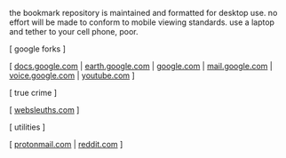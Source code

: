the bookmark repository is maintained and formatted for desktop use. no effort will be made to conform to mobile viewing standards. use a laptop and tether to your cell phone, poor.

[ google forks ]

[ [docs.google.com](http://docs.google.com) |
[earth.google.com](http://earth.google.com/web) |
[google.com](http://www.google.com) |
[mail.google.com](http://mail.google.com) |
[voice.google.com](http://voice.google.com) |
[youtube.com](http://www.youtube.com) ]

[ true crime ]

[ [websleuths.com](http://www.websleuths.com) ]

[ utilities ]

[ [protonmail.com](http://www.protonmail.com) |
[reddit.com](http://www.reddit.com) ]
